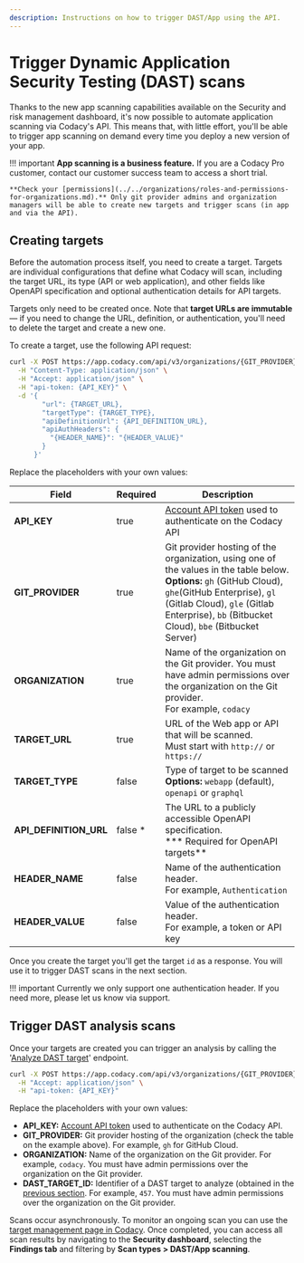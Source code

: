 ```yaml
---
description: Instructions on how to trigger DAST/App using the API.
---
```


# Trigger Dynamic Application Security Testing (DAST) scans

Thanks to the new app scanning capabilities available on the Security and risk management dashboard, it's now possible to automate application scanning via Codacy's API. This means that, with little effort, you'll be able to trigger app scanning on demand every time you deploy a new version of your app.

!!! important
    **App scanning is a business feature.** If you are a Codacy Pro customer, contact our customer success team to access a short trial.

    **Check your [permissions](../../organizations/roles-and-permissions-for-organizations.md).** Only git provider admins and organization managers will be able to create new targets and trigger scans (in app and via the API).


## Creating targets

Before the automation process itself, you need to create a target. Targets are individual configurations that define what Codacy will scan, including the target URL, its type (API or web application), and other fields like OpenAPI specification and optional authentication details for API targets.

Targets only need to be created once. Note that **target URLs are immutable** — if you need to change the URL, definition, or authentication, you'll need to delete the target and create a new one.

To create a target, use the following API request:

```bash
curl -X POST https://app.codacy.com/api/v3/organizations/{GIT_PROVIDER}/{ORGANIZATION}/dast/targets \
  -H "Content-Type: application/json" \
  -H "Accept: application/json" \
  -H "api-token: {API_KEY}" \
  -d '{
        "url": {TARGET_URL},
        "targetType": {TARGET_TYPE},
        "apiDefinitionUrl": {API_DEFINITION_URL},
        "apiAuthHeaders": {
          "{HEADER_NAME}": "{HEADER_VALUE}"
        }
      }'
```

Replace the placeholders with your own values:

| Field | Required | Description |
|-------|----------|-------------|
| **API_KEY** | true | [Account API token](../api-tokens.md#account-api-tokens) used to authenticate on the Codacy API |
| **GIT_PROVIDER** | true | Git provider hosting of the organization, using one of the values in the table below. <br/>**Options:** `gh` (GitHub Cloud), `ghe`(GitHub Enterprise), `gl` (Gitlab Cloud), `gle` (Gitlab Enterprise), `bb` (Bitbucket Cloud), `bbe` (Bitbucket Server) | 
| **ORGANIZATION** | true | Name of the organization on the Git provider. You must have admin permissions over the organization on the Git provider.<br/>For example, `codacy` |
| **TARGET_URL** | true | URL of the Web app or API that will be scanned. <br/>Must start with `http://` or `https://`|
| **TARGET_TYPE** | false | Type of target to be scanned <br/> **Options:** `webapp` (default), `openapi` or `graphql`|
| **API_DEFINITION_URL** | false * | The URL to a publicly accessible OpenAPI specification.<br/>*** Required for OpenAPI targets**|
| **HEADER_NAME** | false | Name of the authentication header. <br/>For example, `Authentication`|
| **HEADER_VALUE** | false | Value of the authentication header. <br/>For example, a token or API key|

Once you create the target you'll get the target `id` as a response. You will use it to trigger DAST scans in the next section.

!!! important
    Currently we only support one authentication header. If you need more, please let us know via support.

## Trigger DAST analysis scans

Once your targets are created you can trigger an analysis by calling the '[Analyze DAST target](https://api.codacy.com/api/api-docs#analyzedasttarget)' endpoint.

```bash
curl -X POST https://app.codacy.com/api/v3/organizations/{GIT_PROVIDER}/{ORGANIZATION}/dast/targets/{DAST_TARGET_ID}/analyze \
  -H "Accept: application/json" \
  -H "api-token: {API_KEY}"
```

Replace the placeholders with your own values:

-   **API_KEY:** [Account API token](../api-tokens.md#account-api-tokens) used to authenticate on the Codacy API.
-   **GIT_PROVIDER:** Git provider hosting of the organization (check the table on the example above). For example, `gh` for GitHub Cloud.
-   **ORGANIZATION:** Name of the organization on the Git provider. For example, `codacy`. You must have admin permissions over the organization on the Git provider.
-   **DAST_TARGET_ID:** Identifier of a DAST target to analyze (obtained in the [previous section](./triggering-dast-scans.md#creating-targets). For example, `457`. You must have admin permissions over the organization on the Git provider.

Scans occur asynchronously. To monitor an ongoing scan you can use the [target management page in Codacy](../../organizations/managing-security-and-risk.md#app-scanning). Once completed, you can access all scan results by navigating to the **Security dashboard**, selecting the **Findings tab** and filtering by **Scan types > DAST/App scanning**.